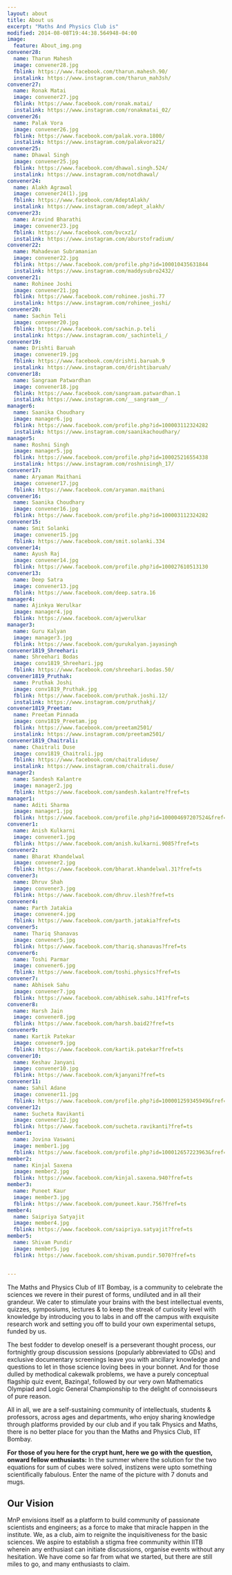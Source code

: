 ```yaml
---
layout: about
title: About us
excerpt: "Maths And Physics Club is"
modified: 2014-08-08T19:44:38.564948-04:00
image:
  feature: About_img.png
convener28:
  name: Tharun Mahesh
  image: convener28.jpg
  fblink: https://www.facebook.com/tharun.mahesh.90/
  instalink: https://www.instagram.com/tharun_mah3sh/
convener27:
  name: Ronak Matai
  image: convener27.jpg
  fblink: https://www.facebook.com/ronak.matai/
  instalink: https://www.instagram.com/ronakmatai_02/
convener26:
  name: Palak Vora
  image: convener26.jpg
  fblink: https://www.facebook.com/palak.vora.1800/
  instalink: https://www.instagram.com/palakvora21/
convener25:
  name: Dhawal Singh
  image: convener25.jpg
  fblink: https://www.facebook.com/dhawal.singh.524/
  instalink: https://www.instagram.com/notdhawal/
convener24:
  name: Alakh Agrawal
  image: convener24(1).jpg
  fblink: https://www.facebook.com/AdeptAlakh/
  instalink: https://www.instagram.com/adept_alakh/
convener23:
  name: Aravind Bharathi
  image: convener23.jpg
  fblink: https://www.facebook.com/bvcxz1/
  instalink: https://www.instagram.com/aburstofradium/
convener22:
  name: Mahadevan Subramanian
  image: convener22.jpg
  fblink: https://www.facebook.com/profile.php?id=100010435631844
  instalink: https://www.instagram.com/maddysubro2432/
convener21:
  name: Rohinee Joshi
  image: convener21.jpg
  fblink: https://www.facebook.com/rohinee.joshi.77
  instalink: https://www.instagram.com/rohinee_joshi/
convener20:
  name: Sachin Teli
  image: convener20.jpg
  fblink: https://www.facebook.com/sachin.p.teli
  instalink: https://www.instagram.com/_sachinteli_/
convener19:
  name: Drishti Baruah
  image: convener19.jpg
  fblink: https://www.facebook.com/drishti.baruah.9
  instalink: https://www.instagram.com/drishtibaruah/
convener18:
  name: Sangraam Patwardhan
  image: convener18.jpg
  fblink: https://www.facebook.com/sangraam.patwardhan.1
  instalink: https://www.instagram.com/__sangraam__/
manager6:
  name: Saanika Choudhary
  image: manager6.jpg
  fblink: https://www.facebook.com/profile.php?id=100003112324282
  instalink: https://www.instagram.com/saanikachoudhary/
manager5:
  name: Roshni Singh
  image: manager5.jpg
  fblink: https://www.facebook.com/profile.php?id=100025216554338
  instalink: https://www.instagram.com/roshnisingh_17/
convener17:
  name: Aryaman Maithani
  image: convener17.jpg
  fblink: https://www.facebook.com/aryaman.maithani
convener16:
  name: Saanika Choudhary
  image: convener16.jpg
  fblink: https://www.facebook.com/profile.php?id=100003112324282
convener15:
  name: Smit Solanki
  image: convener15.jpg
  fblink: https://www.facebook.com/smit.solanki.334
convener14:
  name: Ayush Raj
  image: convener14.jpg
  fblink: https://www.facebook.com/profile.php?id=100027610513130
convener13:
  name: Deep Satra
  image: convener13.jpg
  fblink: https://www.facebook.com/deep.satra.16
manager4:
  name: Ajinkya Werulkar 
  image: manager4.jpg
  fblink: https://www.facebook.com/ajwerulkar
manager3:
  name: Guru Kalyan
  image: manager3.jpg
  fblink: https://www.facebook.com/gurukalyan.jayasingh
convener1819_Shreehari:
  name: Shreehari Bodas
  image: conv1819_Shreehari.jpg
  fblink: https://www.facebook.com/shreehari.bodas.50/
convener1819_Pruthak:
  name: Pruthak Joshi
  image: conv1819_Pruthak.jpg
  fblink: https://www.facebook.com/pruthak.joshi.12/
  instalink: https://www.instagram.com/pruthakj/
convener1819_Preetam:
  name: Preetam Pinnada
  image: conv1819_Preetam.jpg
  fblink: https://www.facebook.com/preetam2501/
  instalink: https://www.instagram.com/preetam2501/
convener1819_Chaitrali:
  name: Chaitrali Duse
  image: conv1819_Chaitrali.jpg
  fblink: https://www.facebook.com/chaitraliduse/
  instalink: https://www.instagram.com/chaitrali.duse/
manager2:
  name: Sandesh Kalantre
  image: manager2.jpg
  fblink: https://www.facebook.com/sandesh.kalantre?fref=ts
manager1:
  name: Aditi Sharma
  image: manager1.jpg
  fblink: https://www.facebook.com/profile.php?id=100004697207524&fref=ts
convener1:
  name: Anish Kulkarni
  image: convener1.jpg
  fblink: https://www.facebook.com/anish.kulkarni.9085?fref=ts
convener2:
  name: Bharat Khandelwal
  image: convener2.jpg
  fblink: https://www.facebook.com/bharat.khandelwal.31?fref=ts
convener3:
  name: Dhruv Shah
  image: convener3.jpg
  fblink: https://www.facebook.com/dhruv.ilesh?fref=ts
convener4:
  name: Parth Jatakia
  image: convener4.jpg
  fblink: https://www.facebook.com/parth.jatakia?fref=ts
convener5:
  name: Thariq Shanavas
  image: convener5.jpg
  fblink: https://www.facebook.com/thariq.shanavas?fref=ts
convener6:
  name: Toshi Parmar
  image: convener6.jpg
  fblink: https://www.facebook.com/toshi.physics?fref=ts
convener7:
  name: Abhisek Sahu
  image: convener7.jpg
  fblink: https://www.facebook.com/abhisek.sahu.141?fref=ts
convener8:
  name: Harsh Jain
  image: convener8.jpg
  fblink: https://www.facebook.com/harsh.baid2?fref=ts
convener9:
  name: Kartik Patekar
  image: convener9.jpg
  fblink: https://www.facebook.com/kartik.patekar?fref=ts
convener10:
  name: Keshav Janyani
  image: convener10.jpg
  fblink: https://www.facebook.com/kjanyani?fref=ts
convener11:
  name: Sahil Adane
  image: convener11.jpg
  fblink: https://www.facebook.com/profile.php?id=100001259345949&fref=ts
convener12:
  name: Sucheta Ravikanti
  image: convener12.jpg
  fblink: https://www.facebook.com/sucheta.ravikanti?fref=ts
member1:
  name: Jovina Vaswani
  image: member1.jpg
  fblink: https://www.facebook.com/profile.php?id=100012657223963&fref=ts
member2:
  name: Kinjal Saxena
  image: member2.jpg
  fblink: https://www.facebook.com/kinjal.saxena.940?fref=ts
member3:
  name: Puneet Kaur
  image: member3.jpg
  fblink: https://www.facebook.com/puneet.kaur.756?fref=ts
member4:
  name: Saipriya Satyajit
  image: member4.jpg
  fblink: https://www.facebook.com/saipriya.satyajit?fref=ts
member5:
  name: Shivam Pundir
  image: member5.jpg
  fblink: https://www.facebook.com/shivam.pundir.5070?fref=ts


---
```

The Maths and Physics Club of IIT Bombay, is a community to celebrate the sciences we revere in their purest of forms, undiluted and in all their grandeur. We cater to stimulate your brains with the best intellectual events, quizzes, symposiums, lectures & to keep the streak of curiosity level with knowledge by introducing you to labs in and off the campus with exquisite research work and setting you off to build your own experimental setups, funded by us.

The best fodder to develop oneself is a perseverant thought process, our fortnightly group discussion sessions (popularly abbreviated to GDs) and exclusive documentary screenings leave you with ancillary knowledge and questions to let in those science loving bees in your bonnet. And for those dulled by methodical cakewalk problems, we have a purely conceptual flagship quiz event, Bazinga!, followed by our very own Mathematics Olympiad and Logic General Championship to the delight of connoisseurs of pure reason.

All in all, we are a self-sustaining community of intellectuals, students & professors, across ages and departments, who enjoy sharing knowledge through platforms provided by our club​ and if you talk Physics and Maths, there is no better place for you than the Maths and Physics Club, IIT Bombay.

**For those of you here for the crypt hunt, here we go with the question, onward fellow enthusiasts:**
In the summer where the solution for the two equations for sum of cubes were solved, instizens were upto something scientifically  fabulous. Enter the name of the picture with 7 donuts and mugs.

##                                Our Vision

MnP envisions itself as a platform to build community of passionate scientists and engineers; as a force to make that miracle happen in the institute. We, as a club, aim to reignite the inquisitiveness for the basic sciences. We aspire to establish a stigma free community within IITB wherein any enthusiast can initiate discussions, organise events without any hesitation. We have come so far from what we started, but there are still miles to go, and many enthusiasts to claim.
